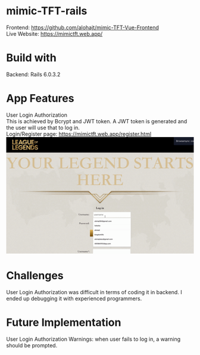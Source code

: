 # mimic-TFT-rails
Frontend: https://github.com/alohajt/mimic-TFT-Vue-Frontend  
Live Website: https://mimictft.web.app/

# Build with
Backend: Rails 6.0.3.2

# App Features
User Login Authorization  
This is achieved by Bcrypt and JWT token. A JWT token is generated and the user will use that to log in.  
Login/Register page: https://mimictft.web.app/register.html  
![Demo Gif](https://github.com/alohajt/mimic-TFT-Vue-Frontend/blob/master/images/login-pregit.gif?raw=true)     

# Challenges
User Login Authorization was difficult in terms of coding it in backend. I ended up debugging it with experienced programmers.

# Future Implementation
User Login Authorization Warnings: when user fails to log in, a warning should be prompted.



